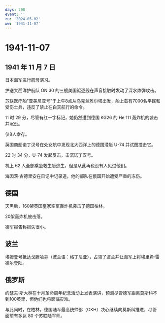 ```yaml
---
days: 798
event: ''
ru: '2024-05-02'
ww: '1941-11-07'
---
```


# 1941-11-07

## 1941 年 11 月 7 日

日本海军进行航母演习。

护送大西洋护航队 ON 30 的三艘美国驱逐舰在声音接触时发动了深水炸弹攻击。

苏联医疗船"亚美尼亚号"于上午8点从乌克兰雅尔塔出发，船上载有7000名平民和受伤士兵，违反了禁止在白天航行的命令。

11 时 29 分，尽管有红十字标记，她仍然遭到德国 KG26 的 He 111
轰炸机的袭击并沉没。

仅8人幸存。

英国商船诺丁汉号在处女航中发现北大西洋上的德国潜艇 U-74 并试图撞击它。

22 时 34 分，U-74 发起反击，击沉诺丁汉号。

机上 62 人全部乘坐救生艇逃生，但是从此再也没有人见过他们。

海因茨·古德里安在日记中记录道，他的部队在俄国开始遭受严重的冻伤。

## 德国

天黑后，160架英国皇家空军轰炸机袭击了德国柏林。

20架轰炸机被击落。

德军报告称损失很小。

## 波兰

埃姆登号抵达戈滕哈芬（波兰语：格丁尼亚），占领了波兰并让海军上将埃里希·雷德尔登陆。

## 俄罗斯

约瑟夫·斯大林在十月革命周年纪念活动上发表演讲，预测尽管德军距离莫斯科不到100英里，但他们也将面临灾难。

与此同时，在柏林，德国陆军最高统帅部（OKH）决心继续向莫斯科推进，尽管面前有多达
80 个苏联陆军师。